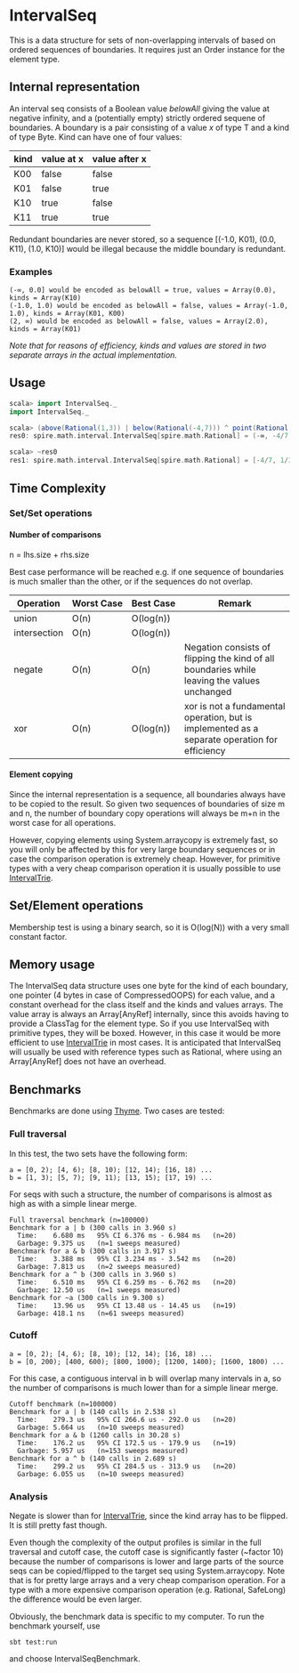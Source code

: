 # IntervalSeq

This is a data structure for sets of non-overlapping intervals of based on ordered sequences of boundaries. It requires just an Order instance for the element type. 

## Internal representation

An interval seq consists of a Boolean value *belowAll* giving the value at negative infinity, and a (potentially empty) strictly ordered sequene of boundaries. A boundary is a pair consisting of a value *x* of type T and a kind of type Byte. Kind can have one of four values: 

|kind|value at x|value after x|
|----|----------|-------------|
| K00|     false|        false|
| K01|     false|         true|
| K10|      true|        false|
| K11|      true|         true|

Redundant boundaries are never stored, so a sequence [(-1.0, K01), (0.0, K11), (1.0, K10)] would be illegal because the middle boundary is redundant.

### Examples

```
(-∞, 0.0] would be encoded as belowAll = true, values = Array(0.0), kinds = Array(K10)
(-1.0, 1.0) would be encoded as belowAll = false, values = Array(-1.0, 1.0), kinds = Array(K01, K00)
(2, ∞) would be encoded as belowAll = false, values = Array(2.0), kinds = Array(K01)
```

*Note that for reasons of efficiency, kinds and values are stored in two separate arrays in the actual implementation.*

## Usage

```scala
scala> import IntervalSeq._
import IntervalSeq._

scala> (above(Rational(1,3)) | below(Rational(-4,7))) ^ point(Rational(17,5))
res0: spire.math.interval.IntervalSeq[spire.math.Rational] = (-∞, -4/7);(1/3, 17/5);(17/5, ∞)

scala> ~res0
res1: spire.math.interval.IntervalSeq[spire.math.Rational] = [-4/7, 1/3];[17/5]
```

## Time Complexity

### Set/Set operations

#### Number of comparisons

n = lhs.size + rhs.size

Best case performance will be reached e.g. if one sequence of boundaries is much smaller than the other, or if the sequences do not overlap.

|Operation|Worst&nbsp;Case|Best&nbsp;Case|Remark|
|---|---|---|---|
|union|O(n)|O(log(n))||
|intersection|O(n)|O(log(n))||
|negate|O(n)|O(n)|Negation consists of flipping the kind of all boundaries while leaving the values unchanged|
|xor|O(n)|O(log(n))|xor is not a fundamental operation, but is implemented as a separate operation for efficiency|

#### Element copying

Since the internal representation is a sequence, all boundaries always have to be copied to the result. So given two sequences of boundaries of size m and n, the number of boundary copy operations will always be m+n in the worst case for all operations.

However, copying elements using System.arraycopy is extremely fast, so you will only be affected by this for very large boundary sequences or in case the comparison operation is extremely cheap. However, for primitive types with a very cheap comparison operation it is usually possible to use [IntervalTrie](IntervalTrie.md).


## Set/Element operations

Membership test is using a binary search, so it is O(log(N)) with a very small constant factor.

## Memory usage

The IntervalSeq data structure uses one byte for the kind of each boundary, one pointer (4 bytes in case of CompressedOOPS) for each value, and a constant overhead for the class itself and the kinds and values arrays. The value array is always an Array[AnyRef] internally, since this avoids having to provide a ClassTag for the element type. So if you use IntervalSeq with primitive types, they will be boxed. However, in this case it would be more efficient to use [IntervalTrie](IntervalTrie.md) in most cases. It is anticipated that IntervalSeq will usually be used with reference types such as Rational, where using an Array[AnyRef] does not have an overhead.

## Benchmarks

Benchmarks are done using [Thyme](https://github.com/Ichoran/thyme). Two cases are tested:
### Full traversal

In this test, the two sets have the following form:

```
a = [0, 2); [4, 6); [8, 10); [12, 14); [16, 18) ...
b = [1, 3); [5, 7); [9, 11); [13, 15); [17, 19) ...
```

For seqs with such a structure, the number of comparisons is almost as high as with a simple linear merge. 

```
Full traversal benchmark (n=100000)
Benchmark for a | b (300 calls in 3.960 s)
  Time:    6.680 ms   95% CI 6.376 ms - 6.984 ms   (n=20)
  Garbage: 9.375 us   (n=1 sweeps measured)
Benchmark for a & b (300 calls in 3.917 s)
  Time:    3.388 ms   95% CI 3.234 ms - 3.542 ms   (n=20)
  Garbage: 7.813 us   (n=2 sweeps measured)
Benchmark for a ^ b (300 calls in 3.960 s)
  Time:    6.510 ms   95% CI 6.259 ms - 6.762 ms   (n=20)
  Garbage: 12.50 us   (n=1 sweeps measured)
Benchmark for ~a (300 calls in 9.300 s)
  Time:    13.96 us   95% CI 13.48 us - 14.45 us   (n=19)
  Garbage: 418.1 ns   (n=61 sweeps measured)
```

### Cutoff

```
a = [0, 2); [4, 6); [8, 10); [12, 14); [16, 18) ...
b = [0, 200); [400, 600); [800, 1000); [1200, 1400); [1600, 1800) ...
```

For this case, a contiguous interval in b will overlap many intervals in a, so the number of comparisons is much lower than for a simple linear merge.

```
Cutoff benchmark (n=100000)
Benchmark for a | b (140 calls in 2.538 s)
  Time:    279.3 us   95% CI 266.6 us - 292.0 us   (n=20)
  Garbage: 5.664 us   (n=10 sweeps measured)
Benchmark for a & b (1260 calls in 30.28 s)
  Time:    176.2 us   95% CI 172.5 us - 179.9 us   (n=19)
  Garbage: 5.957 us   (n=153 sweeps measured)
Benchmark for a ^ b (140 calls in 2.689 s)
  Time:    299.2 us   95% CI 284.5 us - 313.9 us   (n=20)
  Garbage: 6.055 us   (n=10 sweeps measured)
```

### Analysis

Negate is slower than for [IntervalTrie](IntervalTrie.md), since the kind array has to be flipped. It is still pretty fast though. 

Even though the complexity of the output profiles is similar in the full traversal and cutoff case, the cutoff case is significantly faster (~factor 10) because the number of comparisons is lower and large parts of the source seqs can be copied/flipped to the target seq using System.arraycopy. Note that is for pretty large arrays and a very cheap comparison operation. For a type with a more expensive comparison operation (e.g. Rational, SafeLong) the difference would be even larger.

Obviously, the benchmark data is specific to my computer. To run the benchmark yourself, use
```
sbt test:run
```
and choose IntervalSeqBenchmark.
